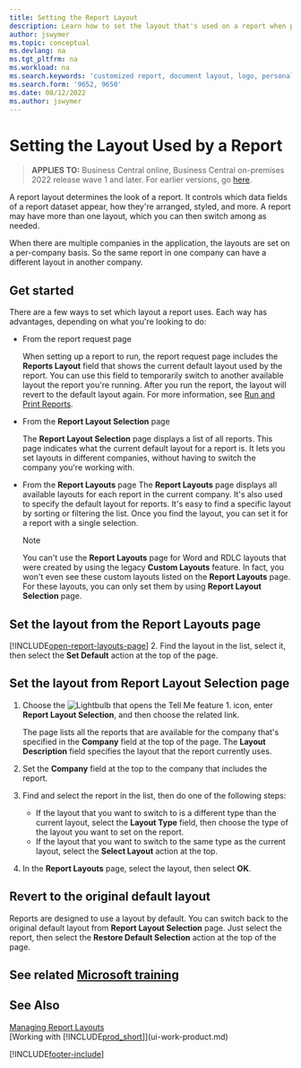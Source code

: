 ```yaml
---
title: Setting the Report Layout
description: Learn how to set the layout that's used on a report when previewing and printing.
author: jswymer
ms.topic: conceptual
ms.devlang: na
ms.tgt_pltfrm: na
ms.workload: na
ms.search.keywords: 'customized report, document layout, logo, personalize'
ms.search.form: '9652, 9650'
ms.date: 08/12/2022
ms.author: jswymer
---
```

# <a name="setting-the-layout-used-by-a-report"></a><a name="setting-the-layout-used-by-a-report"></a><a name="setting-the-layout-used-by-a-report"></a>Setting the Layout Used by a Report

> **APPLIES TO:** Business Central online, Business Central on-premises 2022 release wave 1 and later. For earlier versions, go [here](ui-how-change-layout-currently-used-report.md).

A report layout determines the look of a report. It controls which data fields of a report dataset appear, how they're arranged, styled, and more. A report may have more than one layout, which you can then switch among as needed.

When there are multiple companies in the application, the layouts are set on a per-company basis. So the same report in one company can have a different layout in another company.

## <a name="get-started"></a><a name="get-started"></a><a name="get-started"></a>Get started

There are a few ways to set which layout a report uses. Each way has advantages, depending on what you're looking to do: 

- From the report request page

  When setting up a report to run, the report request page includes the **Reports Layout** field that shows the current default layout used by the report. You can use this field to temporarily switch to another available layout the report you're running. After you run the report, the layout will revert to the default layout again. For more information, see [Run and Print Reports](ui-work-report.md#switching-the-report-layout).

- From the **Report Layout Selection** page

  The **Report Layout Selection** page displays a list of all reports. This page indicates what the current default layout for a report is. It lets you set layouts in different companies, without having to switch the company you're working with.

- From the **Report Layouts** page The **Report Layouts** page displays all available layouts for each report in the current company. It's also used to specify the default layout for reports. It's easy to find a specific layout by sorting or filtering the list. Once you find the layout, you can set it for a report with a single selection.

  > [!NOTE]
  > You can't use the **Report Layouts** page for Word and RDLC layouts that were created by using the legacy **Custom Layouts** feature. In fact, you won't even see these custom layouts listed on the **Report Layouts** page. For these layouts, you can only set them by using **Report Layout Selection** page.

## <a name="set-the-layout-from-the-report-layouts-page"></a><a name="set-the-layout-from-the-report-layouts-page"></a><a name="set-the-layout-from-the-report-layouts-page"></a>Set the layout from the Report Layouts page

[!INCLUDE[open-report-layouts-page](includes/open-report-layouts-page.md)]
2. Find the layout in the list, select it, then select the **Set Default** action at the top of the page.

## <a name="set-the-layout-from-report-layout-selection-page"></a><a name="set-the-layout-from-report-layout-selection-page"></a><a name="set-the-layout-from-report-layout-selection-page"></a>Set the layout from Report Layout Selection page

1. Choose the ![Lightbulb that opens the Tell Me feature 1.](media/ui-search/search_small.png "Tell me what you want to do") icon, enter **Report Layout Selection**, and then choose the related link.
  
   The page lists all the reports that are available for the company that's specified in the **Company** field at the top of the page. The **Layout Description** field specifies the layout that the report currently uses.
2. Set the **Company** field at the top to the company that includes the report.
3. Find and select the report in the list, then do one of the following steps:

   - If the layout that you want to switch to is a different type than the current layout, select the **Layout Type** field, then choose the type of the layout you want to set on the report. 
   - If the layout that you want to switch to the same type as the current layout, select the **Select Layout** action at the top.

4. In the **Report Layouts** page, select the layout, then select **OK**.

## <a name="revert-to-the-original-default-layout"></a><a name="revert-to-the-original-default-layout"></a><a name="revert-to-the-original-default-layout"></a>Revert to the original default layout

Reports are designed to use a layout by default. You can switch back to the original default layout from **Report Layout Selection** page. Just select the report, then select the **Restore Default Selection** action at the top of the page.

## <a name="see-related-microsoft-training"></a><a name="see-related-microsoft-training"></a><a name="see-related-microsoft-training"></a>See related [Microsoft training](/training/modules/change-documents-dynamics-365-business-central/index)

## <a name="see-also"></a><a name="see-also"></a><a name="see-also"></a>See Also

[Managing Report Layouts](ui-manage-report-layouts.md)  
[Working with [!INCLUDE[prod_short](includes/prod_short.md)]](ui-work-product.md)

[!INCLUDE[footer-include](includes/footer-banner.md)]
